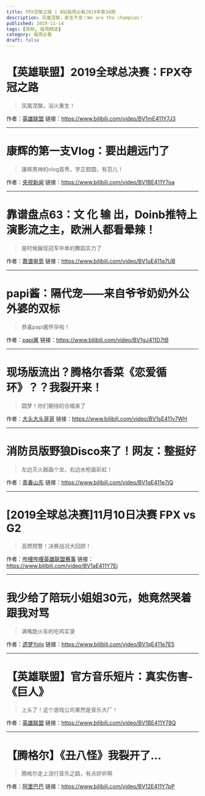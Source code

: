 ```yaml
---
title: FPX涅槃之路 | B站每周必看2019年第34期
description: 凤凰涅槃，新生不息！We are the champion！
published: 2019-11-14
tags: [视频, 每周精选]
category: 每周必看
draft: false
---
```


# 【英雄联盟】2019全球总决赛：FPX夺冠之路
> 凤凰涅槃，浴火重生！

作者：[英雄联盟](https://space.bilibili.com/178778949)
链接：https://www.bilibili.com/video/BV1mE411Y7J3

---

# 康辉的第一支Vlog：要出趟远门了
> 康辉男神的vlog首秀，字正腔圆，有范儿！

作者：[央视新闻](https://space.bilibili.com/456664753)
链接：https://www.bilibili.com/video/BV1BE411Y7oa

---

# 靠谱盘点63：文 化 输 出，Doinb推特上演影流之主，欧洲人都看晕辣！
> 是时候展现冠军中单的舞蹈实力了

作者：[靠谱电竞](https://space.bilibili.com/279991456)
链接：https://www.bilibili.com/video/BV1uE411q7UB

---

# papi酱：隔代宠——来自爷爷奶奶外公外婆的双标
> 恭喜papi酱怀孕啦！

作者：[papi酱](https://space.bilibili.com/1532165)
链接：https://www.bilibili.com/video/BV1gJ411D7tB

---

# 现场版流出？腾格尔香菜《恋爱循环》？？我裂开来！
> 圆梦！你们期待的合唱来了

作者：[大头大头哥哥](https://space.bilibili.com/52001259)
链接：https://www.bilibili.com/video/BV1sE411v7WH

---

# 消防员版野狼Disco来了！网友：整挺好
> 左边灭火器画个龙，右边水枪画彩虹！

作者：[青春山东](https://space.bilibili.com/228832527)
链接：https://www.bilibili.com/video/BV1qE411e7jQ

---

# [2019全球总决赛]11月10日决赛 FPX vs G2
> 高燃预警！决赛战况大回顾！

作者：[哔哩哔哩英雄联盟赛事](https://space.bilibili.com/50329118)
链接：https://www.bilibili.com/video/BV1aE411Y7Ej

---

# 我少给了陪玩小姐姐30元，她竟然哭着跟我对骂
> 满嘴跑火车的吃鸡实录

作者：[遗梦Yolo](https://space.bilibili.com/36825256)
链接：https://www.bilibili.com/video/BV1qE411e7E5

---

# 【英雄联盟】官方音乐短片：真实伤害-《巨人》
> 上头了！这个游戏公司果然是音乐大厂！

作者：[英雄联盟](https://space.bilibili.com/178778949)
链接：https://www.bilibili.com/video/BV1BE411Y78Q

---

# 【腾格尔】《丑八怪》我裂开了…
> 腾格尔走上流行音乐之路，有点好听啊

作者：[阿里巴巴](https://space.bilibili.com/250475408)
链接：https://www.bilibili.com/video/BV12E411Y7pP

